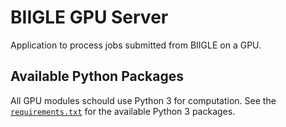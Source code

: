 # BIIGLE GPU Server

Application to process jobs submitted from BIIGLE on a GPU.


## Available Python Packages

All GPU modules schould use Python 3 for computation. See the [`requirements.txt`](blob/master/.docker/requirements.txt) for the available Python 3 packages.
